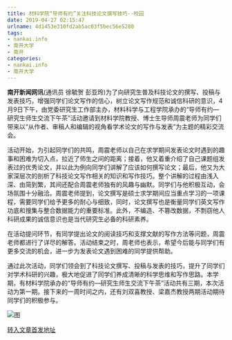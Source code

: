 ```yaml
---
title: 材料学院“导师有约”关注科技论文撰写技巧--校园
date: 2019-04-27 02:15:47
urlname: 4d1453e310fd2ab5ac03f5bec56e5280
tags: 
- nankai.info
- 南开大学
- 南开
categories:
- nankai.info
- 南开大学
---
```


**南开新闻网讯**(通讯员 徐毓贺 彭亚玲)为了向研究生普及科技论文的撰写、投稿与发表技巧，增强同学们论文写作的信心，树立论文写作规范和诚信科研的意识，4月9日下午，由党委研究生工作部主办，材料科学与工程学院承办的“导师有约—研究生师生交流下午茶”活动邀请到材料学院教授、博士生导师周震老师为同学们带来以“从作者、审稿人和编辑的视角看学术论文的写作与发表”为主题的精彩交流会。

活动开始，为引起同学们的共鸣，周震老师以自己在求学期间发表论文时遇到的趣事和困难为切入点，拉近了师生之间的距离；接着，他又着重介绍了自己课题组发表过的优秀论文，并以此为例向同学们讲解了应该如何撰写论文；最后，他又为大家深层次的剖析了科技论文写作相关的知识和写作技巧。整个讲解的过程由浅入深、由简到繁，其间还配合周震老师独有的风趣与幽默。同学们与他积极互动，会场氛围十分融洽。周震老师提到，论文撰写是硕士求学期间应当重点学习的一项课程，需要同学们给予更多的耐心与细致，同时，论文撰写也是衡量同学们英文写作功底和搜集与整合数据能力的重要标准。此外，不编造、不篡改数据，不剽窃他人科研成果的诚信意识也是当代研究生必备的科研素养。

在活动提问环节，有同学提出论文的阅读技巧和支撑文献的写作方法等问题，周震老师都进行了详尽的解答。活动结束之时，周老师也表示，希望今后能与同学们有更多交流的机会，进一步为发表论文遇到困难的同学提供帮助。

通过此次活动，同学们领会到了科技论文撰写、投稿与发表的技巧，提升了同学们对学术科研的兴趣，极大地促进了同学们养成清晰的科学思维和写作思路。本学期，有材料学院承办的“导师有约—研究生师生交流下午茶”活动共有三期，本次活动为第一期。接下来的一周时间之内，还有刘双喜教授、梁嘉杰教授两期活动期待同学们的积极参与。

![图](http://news.nankai.edu.cn/pic/0/00/34/88/348884_757682.jpg)

[转入文章首发地址](http://news.nankai.edu.cn/qqxy/system/2019/04/13/000444497.shtml)